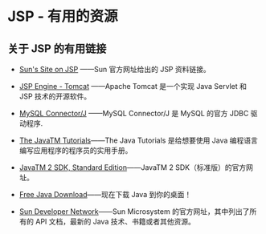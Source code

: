 # JSP - 有用的资源 

## 关于 JSP 的有用链接

- [Sun's Site on JSP](http://java.sun.com/products/jsp/)  ——Sun 官方网址给出的 JSP 资料链接。 

- [JSP Engine - Tomcat](http://tomcat.apache.org/) ——Apache Tomcat 是一个实现 Java Servlet 和 JSP 技术的开源软件。

- [MySQL Connector/J](http://dev.mysql.com/downloads/connector/j/5.1.html) ——MySQL Connector/J 是 MySQL 的官方 JDBC 驱动程序.

- [The JavaTM Tutorials](http://java.sun.com/docs/books/tutorial/index.html)——The Java Tutorials 是给想要使用 Java 编程语言编写应用程序的程序员的实用手册。

- [JavaTM 2 SDK, Standard Edition](http://java.sun.com/j2se/1.4.2/docs/index.html)——JavaTM 2 SDK（标准版）的官方网址。

- [Free Java Download](http://www.java.com/en/download/index.jsp)——现在下载 Java 到你的桌面！

- [Sun Developer Network](http://java.sun.com/reference/docs/)——Sun Microsystem 的官方网址，其中列出了所有的 API 文档，最新的 Java 技术、书籍或者其他资源。